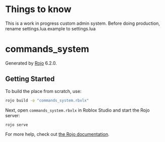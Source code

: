 # Things to know
This is a work in progress custom admin system.
Before doing production, rename settings.lua.example to settings.lua

# commands_system
Generated by [Rojo](https://github.com/rojo-rbx/rojo) 6.2.0.

## Getting Started
To build the place from scratch, use:

```bash
rojo build -o "commands_system.rbxlx"
```

Next, open `commands_system.rbxlx` in Roblox Studio and start the Rojo server:

```bash
rojo serve
```

For more help, check out [the Rojo documentation](https://rojo.space/docs).